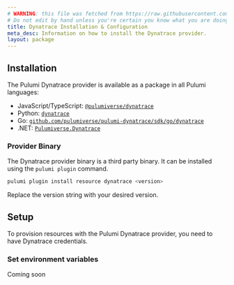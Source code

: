 ```yaml
---
# WARNING: this file was fetched from https://raw.githubusercontent.com/lbrlabs/pulumi-dynatrace/v0.24.1/docs/installation-configuration.md
# Do not edit by hand unless you're certain you know what you are doing!
title: Dynatrace Installation & Configuration
meta_desc: Information on how to install the Dynatrace provider.
layout: package
---
```


## Installation

The Pulumi Dynatrace provider is available as a package in all Pulumi languages:

* JavaScript/TypeScript: [`@pulumiverse/dynatrace`](https://www.npmjs.com/package/@pulumiverse/dynatrace)
* Python: [`dynatrace`](https://pypi.org/project/pulumiverse-dynatrace/)
* Go: [`github.com/pulumiverse/pulumi-dynatrace/sdk/go/dynatrace`](https://pkg.go.dev/github.com/pulumiverse/pulumi-dynatrace/sdk)
* .NET: [`Pulumiverse.Dynatrace`](https://www.nuget.org/packages/Pulumiverse.Dynatrace)

### Provider Binary

The Dynatrace provider binary is a third party binary. It can be installed using the `pulumi plugin` command.

```bash
pulumi plugin install resource dynatrace <version>
```

Replace the version string with your desired version.

## Setup

To provision resources with the Pulumi Dynatrace provider, you need to have Dynatrace credentials. 

### Set environment variables

Coming soon
